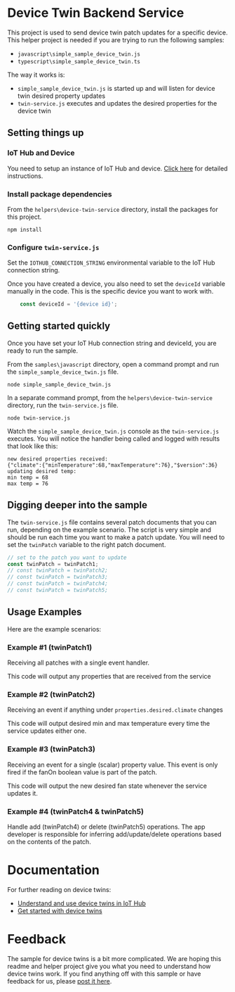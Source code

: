 # Device Twin Backend Service

This project is used to send device twin patch updates for a specific device. This helper project is needed if you are trying to run the following samples:

- `javascript\simple_sample_device_twin.js`
- `typescript\simple_sample_device_twin.ts`

The way it works is:
- `simple_sample_device_twin.js` is started up and will listen for device twin desired property updates
- `twin-service.js` executes and updates the desired properties for the device twin

## Setting things up

### IoT Hub and Device

You need to setup an instance of IoT Hub and device. [Click here](https://docs.microsoft.com/en-us/azure/iot-hub/iot-hub-node-node-twin-getstarted) for detailed instructions.

### Install package dependencies

From the `helpers\device-twin-service` directory, install the packages for this project.

```
npm install
```

### Configure `twin-service.js`

Set the `IOTHUB_CONNECTION_STRING` environmental variable to the IoT Hub connection string. 

Once you have created a device, you also need to set the `deviceId` variable manually in the code. This is the specific device you want to work with.

```javascript
    const deviceId = '{device id}';
```

## Getting started quickly

Once you have set your IoT Hub connection string and deviceId, you are ready to run the sample. 

From the `samples\javascript` directory, open a command prompt and run the `simple_sample_device_twin.js` file.

```
node simple_sample_device_twin.js
```

In a separate command prompt, from the `helpers\device-twin-service` directory, run the `twin-service.js` file.

```
node twin-service.js
```

Watch the `simple_sample_device_twin.js` console as the `twin-service.js` executes. You will notice the handler being called and logged with results that look like this:

```text
new desired properties received:
{"climate":{"minTemperature":68,"maxTemperature":76},"$version":36}
updating desired temp:
min temp = 68
max temp = 76
```

## Digging deeper into the sample

The `twin-service.js` file contains several patch documents that you can run, depending on the example scenario. The script is very simple and should be run each time you want to make a patch update. You will need to set the `twinPatch` variable to the right patch document. 

```javascript
// set to the patch you want to update
const twinPatch = twinPatch1;
// const twinPatch = twinPatch2;
// const twinPatch = twinPatch3;
// const twinPatch = twinPatch4;  
// const twinPatch = twinPatch5;
```

## Usage Examples
Here are the example scenarios:

### Example #1 (twinPatch1)
Receiving all patches with a single event handler.
        
This code will output any properties that are received from the service

### Example #2 (twinPatch2)
Receiving an event if anything under `properties.desired.climate` changes
    
This code will output desired min and max temperature every time the service updates either one.

### Example #3 (twinPatch3)
Receiving an event for a single (scalar) property value. This event is only fired if the fanOn boolean value is part of the patch.
        
This code will output the new desired fan state whenever the service updates it.

### Example #4 (twinPatch4 & twinPatch5)
Handle add (twinPatch4) or delete (twinPatch5) operations. The app developer is responsible for inferring add/update/delete operations based on the contents of the patch.

# Documentation

For further reading on device twins:

- [Understand and use device twins in IoT Hub](https://docs.microsoft.com/en-us/azure/iot-hub/iot-hub-devguide-device-twins)
- [Get started with device twins](https://docs.microsoft.com/en-us/azure/iot-hub/iot-hub-node-node-twin-getstarted) 

# Feedback

The sample for device twins is a bit more complicated. We are hoping this readme and helper project give you what you need to understand how device twins work. If you find anything off with this sample or have feedback for us, please [post it here](https://github.com/Azure/azure-iot-sdk-node/discussions/1042).

